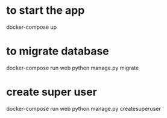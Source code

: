 # to start the app
docker-compose up

# to migrate database

docker-compose run web python manage.py migrate

# create super user
docker-compose run web python manage.py createsuperuser
